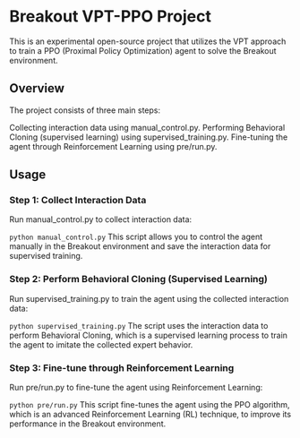 # Breakout VPT-PPO Project
This is an experimental open-source project that utilizes the VPT approach to train a PPO (Proximal Policy Optimization) agent to solve the Breakout environment.

## Overview
The project consists of three main steps:

Collecting interaction data using manual_control.py.
Performing Behavioral Cloning (supervised learning) using supervised_training.py.
Fine-tuning the agent through Reinforcement Learning using pre/run.py.

## Usage
### Step 1: Collect Interaction Data
Run manual_control.py to collect interaction data:

`python manual_control.py`
This script allows you to control the agent manually in the Breakout environment and save the interaction data for supervised training.

### Step 2: Perform Behavioral Cloning (Supervised Learning)
Run supervised_training.py to train the agent using the collected interaction data:

`python supervised_training.py`
The script uses the interaction data to perform Behavioral Cloning, which is a supervised learning process to train the agent to imitate the collected expert behavior.

### Step 3: Fine-tune through Reinforcement Learning
Run pre/run.py to fine-tune the agent using Reinforcement Learning:

`python pre/run.py`
This script fine-tunes the agent using the PPO algorithm, which is an advanced Reinforcement Learning (RL) technique, to improve its performance in the Breakout environment.
